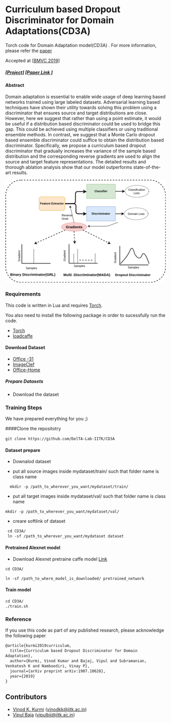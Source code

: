 # Curriculum based Dropout Discriminator for Domain Adaptations(CD3A)

Torch code for Domain Adaptation model(CD3A) . For more information, please refer the [paper](https://arxiv.org/pdf/1907.10628.pdf) 

Accepted at [[BMVC 2019](https://bmvc2019.org)]

#####  [[Project]](https://delta-lab-iitk.github.io/CD3A//)     [[Paper Link ]](https://arxiv.org/pdf/1907.10628.pdf)

#### Abstract 
Domain adaptation is essential to enable wide usage of deep learning based networks trained using large labeled datasets. Adversarial learning based techniques have shown their utility towards solving this problem using a discriminator that ensures source and target distributions are close. However, here we suggest that rather than using a point
estimate, it would be useful if a distribution based discriminator could be used to bridge this gap. This could be achieved using multiple classifiers or using traditional ensemble methods. In contrast, we suggest that a Monte Carlo dropout based ensemble discriminator could suffice to obtain the distribution based discriminator. Specifically, we propose a curriculum based dropout discriminator that gradually increases the variance of the sample based distribution and the corresponding reverse gradients are used to align the source and target feature representations. The detailed results and thorough ablation analysis show that our model outperforms state-of-the-art results.

![Result](https://github.com/DelTA-Lab-IITK/CD3A/blob/master/Intro.png) 


### Requirements
This code is written in Lua and requires [Torch](http://torch.ch/). 


You also need to install the following package in order to sucessfully run the code.
- [Torch](http://torch.ch/docs/getting-started.html#_)
- [loadcaffe](https://github.com/szagoruyko/loadcaffe)


#### Download Dataset
- [Office -31](https://pan.baidu.com/s/1o8igXT4)
- [ImageClef](https://pan.baidu.com/s/1lx2u1SMlSamsHnAPWrAHWA)
- [Office-Home](http://hemanthdv.org/OfficeHome-Dataset/)

##### Prepare Datasets
- Download the dataset


### Training Steps

We have prepared everything for you ;)

####Clone the repositotry 

``` git clone https://github.com/DelTA-Lab-IITK/CD3A  ```

#### Dataset prepare
- Downalod dataset

-  put all source images inside mydataset/train/ such that folder name is class name
```
  mkdir -p /path_to_wherever_you_want/mydataset/train/ 
```
- put all target images inside mydataset/val/ such that folder name is class name

``` 
mkdir -p /path_to_wherever_you_want/mydataset/val/ 
```
- creare softlink of dataset
```
 cd CD3A/
 ln -sf /path_to_wherever_you_want/mydataset dataset
```
 
  

#### Pretrained Alexnet model
- Download Alexnet pretraine caffe model [Link](https://github.com/BVLC/caffe/tree/master/models/bvlc_alexnet)

``` 
cd CD3A/  
```

```
ln -sf /path_to_where_model_is_downloaded/ pretrained_network 
```

#### Train model
``` 
cd CD3A/  
./train.sh 
```




### Reference

If you use this code as part of any published research, please acknowledge the following paper

```
@article{kurmi2019curriculum,
  title={Curriculum based Dropout Discriminator for Domain Adaptation},
  author={Kurmi, Vinod Kumar and Bajaj, Vipul and Subramanian, Venkatesh K and Namboodiri, Vinay P},
  journal={arXiv preprint arXiv:1907.10628},
  year={2019}
}
```

## Contributors
* [Vinod K. Kurmi][1] (vinodkk@iitk.ac.in)
* [Vipul Baja][2] (vipulbjj@iitk.ac.in)



[1]: https://github.com/vinodkkurmi
[2]: https://github.com/vipulbjj




